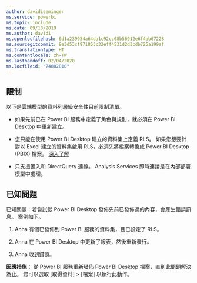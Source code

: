 ```yaml
---
author: davidiseminger
ms.service: powerbi
ms.topic: include
ms.date: 09/13/2019
ms.author: davidi
ms.openlocfilehash: 6d1a239954a64da1c92cc68b56912e6f4ab67228
ms.sourcegitcommit: 8e3d53cf971853c32eff4531d2d3cdb725a199af
ms.translationtype: HT
ms.contentlocale: zh-TW
ms.lasthandoff: 02/04/2020
ms.locfileid: "74882810"
---
```

## <a name="limitations"></a>限制

以下是雲端模型的資料列層級安全性目前限制清單。

* 如果先前已在 Power BI 服務中定義了角色與規則，就必須在 Power BI Desktop 中重新建立。

* 您只能在使用 Power BI Desktop 建立的資料集上定義 RLS。 如果您想要針對以 Excel 建立的資料集啟用 RLS，必須先將檔案轉換成 Power BI Desktop (PBIX) 檔案。 [深入了解](../desktop-import-excel-workbooks.md)

* 只支援匯入和 DirectQuery 連線。 Analysis Services 即時連接是在內部部署模型中處理。

## <a name="known-issues"></a>已知問題

已知問題：若嘗試從 Power BI Desktop 發佈先前已發佈過的內容，會產生錯誤訊息。 案例如下。

1. Anna 有個已發佈到 Power BI 服務的資料集，且已設定了 RLS。

1. Anna 在 Power BI Desktop 中更新了報表，然後重新發行。

1. Anna 收到錯誤。

**因應措施：** 從 Power BI 服務重新發佈 Power BI Desktop 檔案，直到此問題解決為止。 您可以選取 [取得資料] > [檔案] 以執行此動作。
